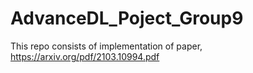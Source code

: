 # AdvanceDL_Poject_Group9
This repo consists of implementation of paper, https://arxiv.org/pdf/2103.10994.pdf

